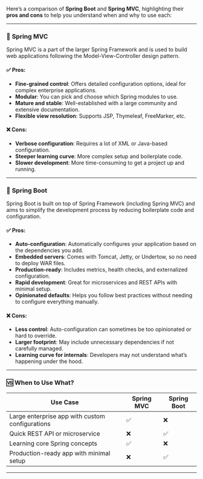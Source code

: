 Here’s a comparison of **Spring Boot** and **Spring MVC**, highlighting their **pros and cons** to help you understand when and why to use each:

---

### 🌱 **Spring MVC**
Spring MVC is a part of the larger Spring Framework and is used to build web applications following the Model-View-Controller design pattern.

#### ✅ Pros:
- **Fine-grained control**: Offers detailed configuration options, ideal for complex enterprise applications.
- **Modular**: You can pick and choose which Spring modules to use.
- **Mature and stable**: Well-established with a large community and extensive documentation.
- **Flexible view resolution**: Supports JSP, Thymeleaf, FreeMarker, etc.

#### ❌ Cons:
- **Verbose configuration**: Requires a lot of XML or Java-based configuration.
- **Steeper learning curve**: More complex setup and boilerplate code.
- **Slower development**: More time-consuming to get a project up and running.

---

### 🚀 **Spring Boot**
Spring Boot is built on top of Spring Framework (including Spring MVC) and aims to simplify the development process by reducing boilerplate code and configuration.

#### ✅ Pros:
- **Auto-configuration**: Automatically configures your application based on the dependencies you add.
- **Embedded servers**: Comes with Tomcat, Jetty, or Undertow, so no need to deploy WAR files.
- **Production-ready**: Includes metrics, health checks, and externalized configuration.
- **Rapid development**: Great for microservices and REST APIs with minimal setup.
- **Opinionated defaults**: Helps you follow best practices without needing to configure everything manually.

#### ❌ Cons:
- **Less control**: Auto-configuration can sometimes be too opinionated or hard to override.
- **Larger footprint**: May include unnecessary dependencies if not carefully managed.
- **Learning curve for internals**: Developers may not understand what’s happening under the hood.

---

### 🆚 When to Use What?

| Use Case | Spring MVC | Spring Boot |
|----------|------------|-------------|
| Large enterprise app with custom configurations | ✅ | ❌ |
| Quick REST API or microservice | ❌ | ✅ |
| Learning core Spring concepts | ✅ | ❌ |
| Production-ready app with minimal setup | ❌ | ✅ |

---
